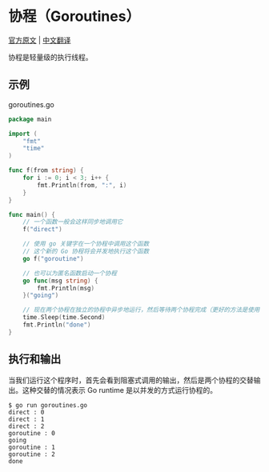 # 协程（Goroutines）

[官方原文](https://gobyexample.com/goroutines) | [中文翻译](https://gobyexample-cn.github.io/goroutines)

协程是轻量级的执行线程。

## 示例

goroutines.go

```go
package main

import (
	"fmt"
	"time"
)

func f(from string) {
	for i := 0; i < 3; i++ {
		fmt.Println(from, ":", i)
	}
}

func main() {
	// 一个函数一般会这样同步地调用它
	f("direct")

	// 使用 go 关键字在一个协程中调用这个函数
	// 这个新的 Go 协程将会并发地执行这个函数
	go f("goroutine")

	// 也可以为匿名函数启动一个协程
	go func(msg string) {
		fmt.Println(msg)
	}("going")

	// 现在两个协程在独立的协程中异步地运行，然后等待两个协程完成（更好的方法是使用 WaitGroup）
	time.Sleep(time.Second)
	fmt.Println("done")
}
```

## 执行和输出

当我们运行这个程序时，首先会看到阻塞式调用的输出，然后是两个协程的交替输出。这种交替的情况表示 Go runtime 是以并发的方式运行协程的。

```
$ go run goroutines.go
direct : 0
direct : 1
direct : 2
goroutine : 0
going
goroutine : 1
goroutine : 2
done
```
